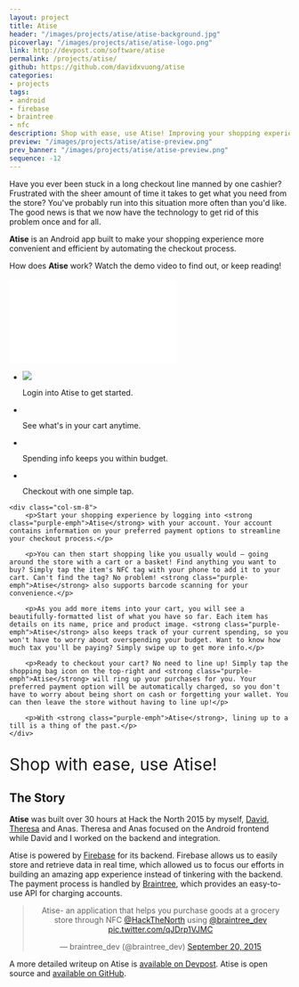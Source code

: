 ```yaml
---
layout: project
title: Atise
header: "/images/projects/atise/atise-background.jpg"
picoverlay: "/images/projects/atise/atise-logo.png"
link: http://devpost.com/software/atise
permalink: /projects/atise/
github: https://github.com/davidxvuong/atise
categories:
- projects
tags:
- android
- firebase
- braintree
- nfc
description: Shop with ease, use Atise! Improving your shopping experience by automating the checkout process.
preview: "/images/projects/atise/atise-preview.png"
prev_banner: "/images/projects/atise/atise-preview.png"
sequence: -12
---
```


<p>Have you ever been stuck in a long checkout line manned by one cashier? Frustrated with the sheer amount of time it takes to get what you need from the store? You've probably run into this situation more often than you'd like. The good news is that we now have the technology to get rid of this problem once and for all.</p>

<p class="featuretext-md"><strong class="purple-emph">Atise</strong> is an Android app built to make your shopping experience more convenient and efficient by automating the checkout process.</p>

<p>How does <strong class="purple-emph">Atise</strong> work? Watch the demo video to find out, or keep reading!</p>

<div class="embed-responsive embed-responsive-16by9 col-center paddup" style="margin-top: 17px;">
    <iframe src="//www.youtube.com/embed/TrEDZ7HuKqI" frameborder="0" allowfullscreen></iframe>
</div>

<div class="row paddup">
    <div class="col-sm-4">
        <ul class="rslides">
            <li>
                <img src="/images/projects/atise/atise-login.png"/>
                <p class="caption">Login into Atise to get started.</p>
            </li>
            <li>
                <img src="/images/projects/atise/atise-cart.png" alt=""/>
                <p class="caption">See what's in your cart anytime.</p>
            </li>
            <li>
                <img src="/images/projects/atise/atise-total.png" alt=""/>
                <p class="caption">Spending info keeps you within budget.</p>
            </li>
            <li>
                <img src="/images/projects/atise/atise-success.png" alt=""/>
                <p class="caption">Checkout with one simple tap.</p>
            </li>
        </ul>
    </div>

    <div class="col-sm-8">
        <p>Start your shopping experience by logging into <strong class="purple-emph">Atise</strong> with your account. Your account contains information on your preferred payment options to streamline your checkout process.</p>

        <p>You can then start shopping like you usually would — going around the store with a cart or a basket! Find anything you want to buy? Simply tap the item's NFC tag with your phone to add it to your cart. Can't find the tag? No problem! <strong class="purple-emph">Atise</strong> also supports barcode scanning for your convenience.</p>

        <p>As you add more items into your cart, you will see a beautifully-formatted list of what you have so far. Each item has details on its name, price and product image. <strong class="purple-emph">Atise</strong> also keeps track of your current spending, so you won't have to worry about overspending your budget. Want to know how much tax you'll be paying? Simply swipe up to get more info.</p>

        <p>Ready to checkout your cart? No need to line up! Simply tap the shopping bag icon on the top-right and <strong class="purple-emph">Atise</strong> will ring up your purchases for you. Your preferred payment option will be automatically charged, so you don't have to worry about being short on cash or forgetting your wallet. You can then leave the store without having to line up!</p>

        <p>With <strong class="purple-emph">Atise</strong>, lining up to a till is a thing of the past.</p>
    </div>
</div>

<div class="col-center paddup">
    <p class="purple-emph" style="font-size: 30px;">Shop with ease, use Atise!</p>
</div>

## The Story

<p><strong>Atise</strong> was built over 30 hours at Hack the North 2015 by myself, <a href="http://davidvuong.ca/">David</a>, <a href="https://twitter.com/TheresaDeCola">Theresa</a> and Anas. Theresa and Anas focused on the Android frontend while David and I worked on the backend and integration.</p>

<p>Atise is powered by <a href="https://www.firebase.com/">Firebase</a> for its backend. Firebase allows us to easily store and retrieve data in real time, which allowed us to focus our efforts in building an amazing app experience instead of tinkering with the backend. The payment process is handled by <a href="https://www.braintreepayments.com/">Braintree</a>, which provides an easy-to-use API for charging accounts.</p>

<div class="padaround">
    <blockquote class="twitter-tweet" lang="en" align="center"><p lang="en" dir="ltr">Atise- an application that helps you purchase goods at a grocery store through NFC <a href="https://twitter.com/HackTheNorth">@HackTheNorth</a> using <a href="https://twitter.com/braintree_dev">@braintree_dev</a> <a href="http://t.co/qJDrp1VJMC">pic.twitter.com/qJDrp1VJMC</a></p>&mdash; braintree_dev (@braintree_dev) <a href="https://twitter.com/braintree_dev/status/645627350634364928">September 20, 2015</a></blockquote>
</div>

<p>A more detailed writeup on Atise is <a href="http://devpost.com/software/atise">available on Devpost</a>. Atise is open source and <a href="https://github.com/davidxvuong/atise">available on GitHub</a>.</p>

<script>
$(function() {
    $(".rslides").responsiveSlides({timeout: 3500, maxwidth:200});
});
</script>

<script async src="//platform.twitter.com/widgets.js" charset="utf-8"></script>